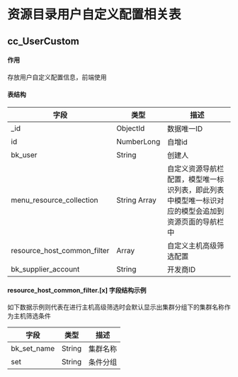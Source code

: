 # 资源目录用户自定义配置相关表

## cc_UserCustom

#### 作用

存放用户自定义配置信息，前端使用

#### 表结构

| 字段                          | 类型           | 描述                                                |
|-----------------------------|--------------|---------------------------------------------------|
| _id                         | ObjectId     | 数据唯一ID                                            |
| id                          | NumberLong   | 自增id                                              |
| bk_user                     | String       | 创建人                                               |
| menu_resource_collection    | String Array | 自定义资源导航栏配置，模型唯一标识列表，即此列表中模型唯一标识对应的模型会追加到资源页面的导航栏中 |
| resource_host_common_filter | Array        | 自定义主机高级筛选配置                                       |
| bk_supplier_account         | String       | 开发商ID                                             |

#### resource_host_common_filter.[x] 字段结构示例

如下数据示例则代表在进行主机高级筛选时会默认显示出集群分组下的集群名称作为主机筛选条件

| 字段          | 类型     | 描述   |
|-------------|--------|------|
| bk_set_name | String | 集群名称 |
| set         | String | 条件分组 |